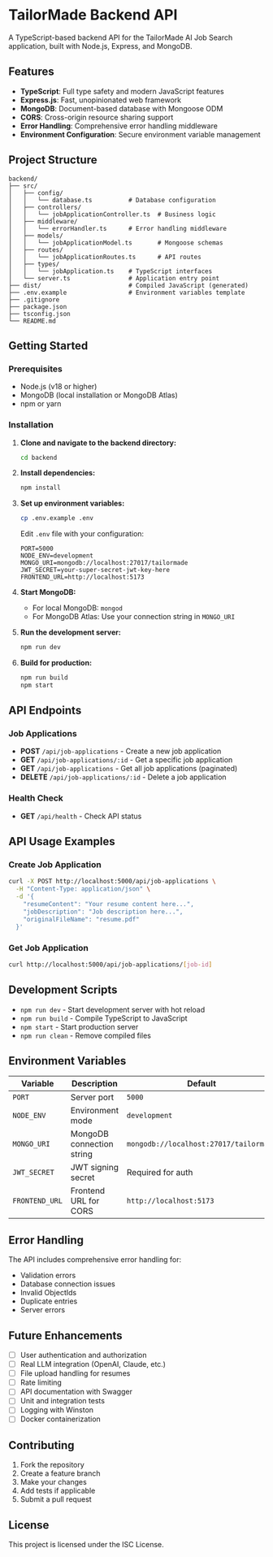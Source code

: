 # TailorMade Backend API

A TypeScript-based backend API for the TailorMade AI Job Search application, built with Node.js, Express, and MongoDB.

## Features

- **TypeScript**: Full type safety and modern JavaScript features
- **Express.js**: Fast, unopinionated web framework
- **MongoDB**: Document-based database with Mongoose ODM
- **CORS**: Cross-origin resource sharing support
- **Error Handling**: Comprehensive error handling middleware
- **Environment Configuration**: Secure environment variable management

## Project Structure

```
backend/
├── src/
│   ├── config/
│   │   └── database.ts          # Database configuration
│   ├── controllers/
│   │   └── jobApplicationController.ts  # Business logic
│   ├── middleware/
│   │   └── errorHandler.ts      # Error handling middleware
│   ├── models/
│   │   └── jobApplicationModel.ts       # Mongoose schemas
│   ├── routes/
│   │   └── jobApplicationRoutes.ts      # API routes
│   ├── types/
│   │   └── jobApplication.ts    # TypeScript interfaces
│   └── server.ts                # Application entry point
├── dist/                        # Compiled JavaScript (generated)
├── .env.example                 # Environment variables template
├── .gitignore
├── package.json
├── tsconfig.json
└── README.md
```

## Getting Started

### Prerequisites

- Node.js (v18 or higher)
- MongoDB (local installation or MongoDB Atlas)
- npm or yarn

### Installation

1. **Clone and navigate to the backend directory:**
   ```bash
   cd backend
   ```

2. **Install dependencies:**
   ```bash
   npm install
   ```

3. **Set up environment variables:**
   ```bash
   cp .env.example .env
   ```
   
   Edit `.env` file with your configuration:
   ```env
   PORT=5000
   NODE_ENV=development
   MONGO_URI=mongodb://localhost:27017/tailormade
   JWT_SECRET=your-super-secret-jwt-key-here
   FRONTEND_URL=http://localhost:5173
   ```

4. **Start MongoDB:**
   - For local MongoDB: `mongod`
   - For MongoDB Atlas: Use your connection string in `MONGO_URI`

5. **Run the development server:**
   ```bash
   npm run dev
   ```

6. **Build for production:**
   ```bash
   npm run build
   npm start
   ```

## API Endpoints

### Job Applications

- **POST** `/api/job-applications` - Create a new job application
- **GET** `/api/job-applications/:id` - Get a specific job application
- **GET** `/api/job-applications` - Get all job applications (paginated)
- **DELETE** `/api/job-applications/:id` - Delete a job application

### Health Check

- **GET** `/api/health` - Check API status

## API Usage Examples

### Create Job Application

```bash
curl -X POST http://localhost:5000/api/job-applications \
  -H "Content-Type: application/json" \
  -d '{
    "resumeContent": "Your resume content here...",
    "jobDescription": "Job description here...",
    "originalFileName": "resume.pdf"
  }'
```

### Get Job Application

```bash
curl http://localhost:5000/api/job-applications/[job-id]
```

## Development Scripts

- `npm run dev` - Start development server with hot reload
- `npm run build` - Compile TypeScript to JavaScript
- `npm start` - Start production server
- `npm run clean` - Remove compiled files

## Environment Variables

| Variable | Description | Default |
|----------|-------------|---------|
| `PORT` | Server port | `5000` |
| `NODE_ENV` | Environment mode | `development` |
| `MONGO_URI` | MongoDB connection string | `mongodb://localhost:27017/tailormade` |
| `JWT_SECRET` | JWT signing secret | Required for auth |
| `FRONTEND_URL` | Frontend URL for CORS | `http://localhost:5173` |

## Error Handling

The API includes comprehensive error handling for:
- Validation errors
- Database connection issues
- Invalid ObjectIds
- Duplicate entries
- Server errors

## Future Enhancements

- [ ] User authentication and authorization
- [ ] Real LLM integration (OpenAI, Claude, etc.)
- [ ] File upload handling for resumes
- [ ] Rate limiting
- [ ] API documentation with Swagger
- [ ] Unit and integration tests
- [ ] Logging with Winston
- [ ] Docker containerization

## Contributing

1. Fork the repository
2. Create a feature branch
3. Make your changes
4. Add tests if applicable
5. Submit a pull request

## License

This project is licensed under the ISC License.